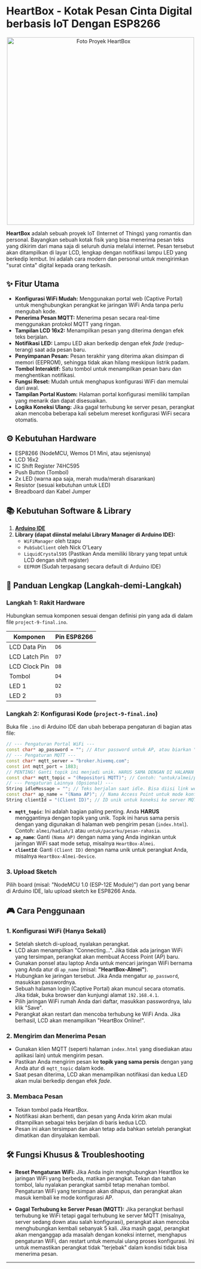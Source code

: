 # HeartBox - Kotak Pesan Cinta Digital berbasis IoT Dengan ESP8266

<p align="center">
  <img src="img_heartbox" alt="Foto Proyek HeartBox" width="500"/>
</p>

**HeartBox** adalah sebuah proyek IoT (Internet of Things) yang romantis dan personal. Bayangkan sebuah kotak fisik yang bisa menerima pesan teks yang dikirim dari mana saja di seluruh dunia melalui internet. Pesan tersebut akan ditampilkan di layar LCD, lengkap dengan notifikasi lampu LED yang berkedip lembut. Ini adalah cara modern dan personal untuk mengirimkan "surat cinta" digital kepada orang terkasih.

## ✨ Fitur Utama

*   **Konfigurasi WiFi Mudah:** Menggunakan portal web (Captive Portal) untuk menghubungkan perangkat ke jaringan WiFi Anda tanpa perlu mengubah kode.
*   **Penerima Pesan MQTT:** Menerima pesan secara real-time menggunakan protokol MQTT yang ringan.
*   **Tampilan LCD 16x2:** Menampilkan pesan yang diterima dengan efek teks berjalan.
*   **Notifikasi LED:** Lampu LED akan berkedip dengan efek *fade* (redup-terang) saat ada pesan baru.
*   **Penyimpanan Pesan:** Pesan terakhir yang diterima akan disimpan di memori (EEPROM), sehingga tidak akan hilang meskipun listrik padam.
*   **Tombol Interaktif:** Satu tombol untuk menampilkan pesan baru dan menghentikan notifikasi.
*   **Fungsi Reset:** Mudah untuk menghapus konfigurasi WiFi dan memulai dari awal.
*   **Tampilan Portal Kustom:** Halaman portal konfigurasi memiliki tampilan yang menarik dan dapat disesuaikan.
*   **Logika Koneksi Ulang:** Jika gagal terhubung ke server pesan, perangkat akan mencoba beberapa kali sebelum mereset konfigurasi WiFi secara otomatis.

## ⚙️ Kebutuhan Hardware

*   ESP8266 (NodeMCU, Wemos D1 Mini, atau sejenisnya)
*   LCD 16x2
*   IC Shift Register 74HC595
*   Push Button (Tombol)
*   2x LED (warna apa saja, merah muda/merah disarankan)
*   Resistor (sesuai kebutuhan untuk LED)
*   Breadboard dan Kabel Jumper

## 📚 Kebutuhan Software & Library

1.  **[Arduino IDE](https://www.arduino.cc/en/software)**
2.  **Library (dapat diinstal melalui Library Manager di Arduino IDE):**
    *   `WiFiManager` oleh tzapu
    *   `PubSubClient` oleh Nick O'Leary
    *   `LiquidCrystal595` (Pastikan Anda memiliki library yang tepat untuk LCD dengan shift register)
    *   `EEPROM` (Sudah terpasang secara default di Arduino IDE)

## 🚀 Panduan Lengkap (Langkah-demi-Langkah)

### Langkah 1: Rakit Hardware
Hubungkan semua komponen sesuai dengan definisi pin yang ada di dalam file `project-9-final.ino`.

| Komponen          | Pin ESP8266 |
| ----------------- | ----------- |
| LCD Data Pin      | `D6` |
| LCD Latch Pin     | `D7` |
| LCD Clock Pin     | `D8` |
| Tombol            | `D4` |
| LED 1             | `D2` |
| LED 2             | `D3` |

### Langkah 2: Konfigurasi Kode (`project-9-final.ino`)
Buka file `.ino` di Arduino IDE dan ubah beberapa pengaturan di bagian atas file:

```cpp
// --- Pengaturan Portal WiFi ---
const char* ap_password = ""; // Atur password untuk AP, atau biarkan "" jika tidak ingin pakai password.
// --- Pengaturan MQTT ---
const char* mqtt_server = "broker.hivemq.com";
const int mqtt_port = 1883;
// PENTING! Ganti topik ini menjadi unik. HARUS SAMA DENGAN DI HALAMAN PENGIRIM!
const char* mqtt_topic = "(Repositori MQTT)"; // Contoh: "untuk/almei/pesan-cinta"
// --- Pengaturan Lainnya (Opsional) ---
String idleMessage = ""; // Teks berjalan saat idle. Bisa diisi link website pengirim.
const char* ap_name = "(Nama AP)"; // Nama Access Point untuk mode konfigurasi
String clientId = "(Client ID)"; // ID unik untuk koneksi ke server MQTT
```

*   **`mqtt_topic`**: Ini adalah bagian paling penting. Anda **HARUS** menggantinya dengan topik yang unik. Topik ini harus sama persis dengan yang digunakan di halaman web pengirim pesan (`index.html`). Contoh: `almei/hadiah/1` atau `untuk/pacarku/pesan-rahasia`.
*   **`ap_name`**: Ganti `(Nama AP)` dengan nama yang Anda inginkan untuk jaringan WiFi saat mode setup, misalnya `HeartBox-Almei`.
*   **`clientId`**: Ganti `(Client ID)` dengan nama unik untuk perangkat Anda, misalnya `HeartBox-Almei-Device`.

### 3. Upload Sketch
Pilih board (misal: "NodeMCU 1.0 (ESP-12E Module)") dan port yang benar di Arduino IDE, lalu upload sketch ke ESP8266 Anda.

## 🎮 Cara Penggunaan

### 1. Konfigurasi WiFi (Hanya Sekali)
*   Setelah sketch di-upload, nyalakan perangkat.
*   LCD akan menampilkan "Connecting...". Jika tidak ada jaringan WiFi yang tersimpan, perangkat akan membuat Access Point (AP) baru.
*   Gunakan ponsel atau laptop Anda untuk mencari jaringan WiFi bernama yang Anda atur di `ap_name` (misal: **"HeartBox-Almei"**).
*   Hubungkan ke jaringan tersebut. Jika Anda mengatur `ap_password`, masukkan passwordnya.
*   Sebuah halaman login (Captive Portal) akan muncul secara otomatis. Jika tidak, buka browser dan kunjungi alamat `192.168.4.1`.
*   Pilih jaringan WiFi rumah Anda dari daftar, masukkan passwordnya, lalu klik "Save".
*   Perangkat akan restart dan mencoba terhubung ke WiFi Anda. Jika berhasil, LCD akan menampilkan "HeartBox Online!".

### 2. Mengirim dan Menerima Pesan
*   Gunakan klien MQTT (seperti halaman `index.html` yang disediakan atau aplikasi lain) untuk mengirim pesan.
*   Pastikan Anda mengirim pesan ke **topik yang sama persis** dengan yang Anda atur di `mqtt_topic` dalam kode.
*   Saat pesan diterima, LCD akan menampilkan notifikasi dan kedua LED akan mulai berkedip dengan efek *fade*.

### 3. Membaca Pesan
*   Tekan tombol pada HeartBox.
*   Notifikasi akan berhenti, dan pesan yang Anda kirim akan mulai ditampilkan sebagai teks berjalan di baris kedua LCD.
*   Pesan ini akan tersimpan dan akan tetap ada bahkan setelah perangkat dimatikan dan dinyalakan kembali.

## 🛠️ Fungsi Khusus & Troubleshooting

*   **Reset Pengaturan WiFi:** Jika Anda ingin menghubungkan HeartBox ke jaringan WiFi yang berbeda, matikan perangkat. Tekan dan tahan tombol, lalu nyalakan perangkat sambil tetap menahan tombol. Pengaturan WiFi yang tersimpan akan dihapus, dan perangkat akan masuk kembali ke mode konfigurasi AP.

*   **Gagal Terhubung ke Server Pesan (MQTT):** Jika perangkat berhasil terhubung ke WiFi tetapi gagal terhubung ke server MQTT (misalnya, server sedang down atau salah konfigurasi), perangkat akan mencoba menghubungkan kembali sebanyak 5 kali. Jika masih gagal, perangkat akan menganggap ada masalah dengan koneksi internet, menghapus pengaturan WiFi, dan restart untuk memulai ulang proses konfigurasi. Ini untuk memastikan perangkat tidak "terjebak" dalam kondisi tidak bisa menerima pesan.

---

